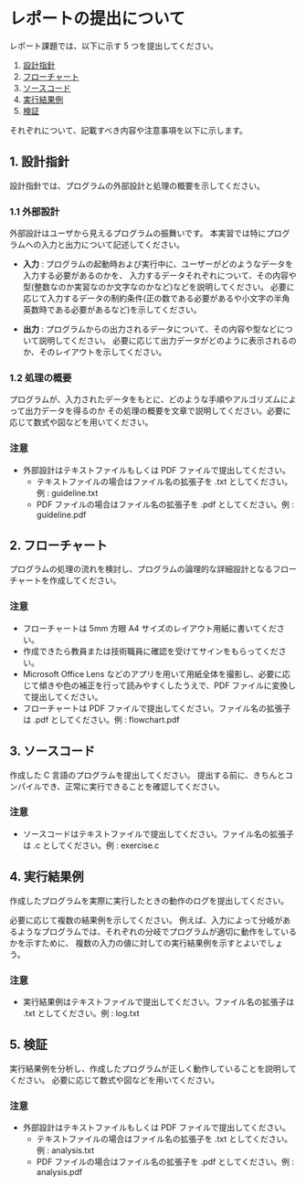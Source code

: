 
# レポートの提出について

レポート課題では、以下に示す 5 つを提出してください。

1. [設計指針](#1-設計指針)
2. [フローチャート](#2-フローチャート)
3. [ソースコード](#3-ソースコード)
4. [実行結果例](#4-実行結果例)
5. [検証](#5-検証)

それぞれについて、記載すべき内容や注意事項を以下に示します。

## 1. 設計指針

設計指針では、プログラムの外部設計と処理の概要を示してください。

### 1.1 外部設計

外部設計はユーザから見えるプログラムの振舞いです。
本実習では特にプログラムへの入力と出力について記述してください。
- **入力** : プログラムの起動時および実行中に、ユーザーがどのようなデータを入力する必要があるのかを、
入力するデータそれぞれについて、その内容や型(整数なのか実習なのか文字なのかなど)などを説明してください。
必要に応じて入力するデータの制約条件(正の数である必要があるや小文字の半角英数時である必要があるなど)を示してください。

- **出力** : プログラムからの出力されるデータについて、その内容や型などについて説明してください。
必要に応じて出力データがどのように表示されるのか、そのレイアウトを示してください。

### 1.2 処理の概要

プログラムが、入力されたデータをもとに、どのような手順やアルゴリズムによって出力データを得るのか
その処理の概要を文章で説明してください。必要に応じて数式や図などを用いてください。

### 注意

- 外部設計はテキストファイルもしくは PDF ファイルで提出してください。
  - テキストファイルの場合はファイル名の拡張子を .txt としてください。例 : guideline.txt
  - PDF ファイルの場合はファイル名の拡張子を .pdf としてください。例 : guideline.pdf


## 2. フローチャート

プログラムの処理の流れを検討し、プログラムの論理的な詳細設計となるフローチャートを作成してください。

### 注意

- フローチャートは 5mm 方眼 A4 サイズのレイアウト用紙に書いてください。
- 作成できたら教員または技術職員に確認を受けてサインをもらってください。
- Microsoft Office Lens などのアプリを用いて用紙全体を撮影し、必要に応じて傾きや色の補正を行って読みやすくしたうえで、PDF ファイルに変換して提出してください。
- フローチャートは PDF ファイルで提出してください。ファイル名の拡張子は .pdf としてください。例 : flowchart.pdf


## 3. ソースコード

作成した C 言語のプログラムを提出してください。
提出する前に、きちんとコンパイルでき、正常に実行できることを確認してください。

### 注意

- ソースコードはテキストファイルで提出してください。ファイル名の拡張子は .c としてください。例 : exercise.c


## 4. 実行結果例

作成したプログラムを実際に実行したときの動作のログを提出してください。

必要に応じて複数の結果例を示してください。
例えば、入力によって分岐があるようなプログラムでは、それぞれの分岐でプログラムが適切に動作をしているかを示すために、
複数の入力の値に対しての実行結果例を示すとよいでしょう。

### 注意

- 実行結果例はテキストファイルで提出してください。ファイル名の拡張子は .txt としてください。例 : log.txt


## 5. 検証

実行結果例を分析し、作成したプログラムが正しく動作していることを説明してください。
必要に応じて数式や図などを用いてください。

### 注意

- 外部設計はテキストファイルもしくは PDF ファイルで提出してください。
  - テキストファイルの場合はファイル名の拡張子を .txt としてください。例 : analysis.txt
  - PDF ファイルの場合はファイル名の拡張子を .pdf としてください。例 : analysis.pdf
